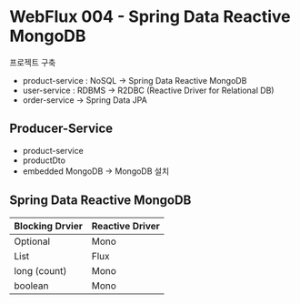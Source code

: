# WebFlux 004 - Spring Data Reactive MongoDB



프로젝트 구축

- product-service : NoSQL → Spring Data Reactive MongoDB
- user-service : RDBMS → R2DBC (Reactive Driver for Relational DB)
- order-service → Spring Data JPA




## Producer-Service

- product-service
- productDto
- embedded MongoDB → MongoDB 설치



## Spring Data Reactive MongoDB

| Blocking Drvier | Reactive Driver |
| --------------- | --------------- |
| Optional<T>     | Mono<T>         |
| List<T>         | Flux<T>         |
| long (count)    | Mono<Long>      |
| boolean         | Mono<Boolean>   |

